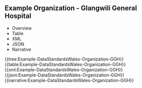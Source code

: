 <div class="warning"><span class="ClinicalWarn"></span></div>

## Example Organization - Glangwili General Hospital

<div class="tab-wrap">
  <ul class="tab-head">
    <li class="tablink" onclick="openCity(this,'tabtree')" data-target="tabtree">
      Overview
    </li>
    <li class="tablink" onclick="openCity(this,'tabtable')" data-target="tabtable">
      Table
    </li>
    <li class="tablink tab-active" onclick="openCity(this,'tabxml')" data-target="tabxml">
      XML
    </li>    
    <li class="tablink" onclick="openCity(this,'tabjson')" data-target="tabjson">
      JSON
    </li>    
    <li class="tablink" onclick="openCity(this,'tabnarrative')" data-target="tabnarrative">
      Narrative
    </li>
  </ul>
  <div class="tab-main">
    <div id="tabtree" class="tabcontent">
      {{tree:Example-DataStandardsWales-Organization-GGH}}
    </div>
    <div id="tabtable" class="tabcontent">
      {{table:Example-DataStandardsWales-Organization-GGH}}
    </div>       
    <div id="tabxml" class="tabcontent active">      
      {{xml:Example-DataStandardsWales-Organization-GGH}}
    </div>
    <div id="tabjson" class="tabcontent">
      {{json:Example-DataStandardsWales-Organization-GGH}}
    </div>       
    <div id="tabnarrative" class="tabcontent">
      {{narrative:Example-DataStandardsWales-Organization-GGH}}
    </div>  
  </div>
</div>